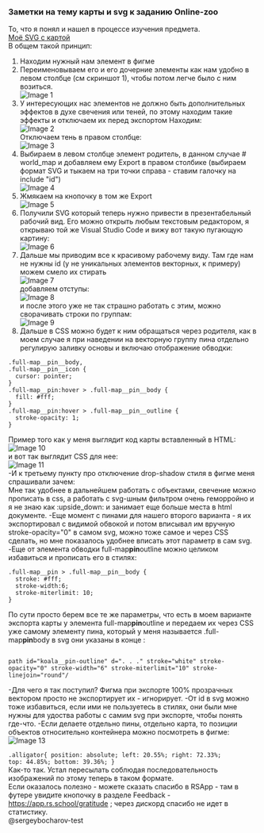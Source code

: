 ### Заметки на тему карты и svg к заданию Online-zoo

То, что я понял и нашел в процессе изучения предмета.
<br><a href="https://pastebin.com/c2MnhNEj" target="_blank">Моё SVG с картой</a><br>
В общем такой принцип:

1. Находим нужный нам элемент в фигме
2. Переименовываем его и его дочерние элементы как нам удобно в левом столбце (см скриншот 1), чтобы потом легче было с ним возиться.
   <br>![Image 1](1.png)
3. У интересующих нас элементов не должно быть дополнительных эффектов в духе свечения или теней, по этому находим такие эффекты и отключаем их перед экспортом
   Находим:
   <br>![Image 2](2.png)<br>
   Отключаем тень в правом столбце:
   <br>![Image 3](3.png)<br>
4. Выбираем в левом столбце элемент родитель, в данном случае # world_map
   и добавляем ему Export в правом столбике (выбираем формат SVG и тыкаем на три точки справа - ставим галочку на include "id")
   <br>![Image 4](4.png)
5. Жмякаем на кнопочку в том же Export
   <br>![Image 5](5.png)
6. Получили SVG который теперь нужно привести в презентабельный рабочий вид.
   Его можно открыть любым текстовым редактором, я открываю той же Visual Studio Code и вижу вот такую пугающую картину:
   <br>![Image 6](6.png)
7. Дальше мы приводим все к красивому рабочему виду. Там где нам не нужны id (у не уникальных элементов векторных, к примеру) можем смело их стирать
   <br>![Image 7](7.png)<br>добавляем отступы:
   <br>![Image 8](8.png)<br>
   и после этого уже не так страшно работать с этим, можно сворачивать строки по группам:
   <br>![Image 9](9.png)
8. Дальше в CSS можно будет к ним обращаться через родителя, как в моем случае я при наведении на векторную группу пина отдельно регулирую заливку основы и включаю отображение обводки:
<pre><code>.full-map__pin__body,
.full-map__pin__icon {
  cursor: pointer;
}
.full-map__pin:hover > .full-map__pin__body {
  fill: #fff;
}
.full-map__pin:hover > .full-map__pin__outline {
  stroke-opacity: 1;
}</code></pre>

Пример того как у меня выглядит код карты вставленный в HTML:
<br>![Image 10](11.png)<br>
и вот так выглядит CSS для нее:
<br>![Image 11](12.png)<br>
-И к третьему пункту про отключение drop-shadow стиля в фигме меня спрашивали зачем:
<br>Мне так удобнее в дальнейшем работать с объектами, свечение можно прописать в css, а работать с svg-шным фильтром очень геморройно и я не знаю как :upside_down: и занимает еще больше места в html документе.
-Еще момент с пинами для нашего второго варианта - я их экспортировал с видимой обвокой и потом вписывал им вручную stroke-opacity="0" в самом svg, можно тоже самое и через CSS сделать, но мне показалось удобнее вписать этот параметр в сам svg.
-Еще от элемента обводки full-map**pin**outline можно целиком избавиться и прописать его в стилях:

<pre><code>.full-map__pin > .full-map__pin__body {
  stroke: #fff;
  stroke-width:6;
  stroke-miterlimit: 10;
}</code></pre>

По сути просто берем все те же параметры, что есть в моем варианте экспорта карты у элемента full-map**pin**outline и передаем их через CSS уже самому элементу пина, который у меня называется .full-map**pin**body
в svg они указаны в конце <path> :

<code>
path id="koala__pin-outline" d=". . ." stroke="white" stroke-opacity="0" stroke-width="6" stroke-miterlimit="10" stroke-linejoin="round"/
</code>

-Для чего я так поступил? Фигма при экспорте 100% прозрачных вектором просто не экспортирует их - игнорирует.
-От id в svg можно тоже избавиться, если ими не пользуетесь в стилях, они были мне нужны для удоства работы с самим svg при экспорте, чтобы понять где-что.
-Если делаете отдельно пины, отдельно карта, то позиции объектов относительно контейнера можно посмотреть в фигме:
<br>![Image 13](13.jpg)<br>

<code>.alligator{
  position: absolute;
  left: 20.55%;
  right: 72.33%;
  top: 44.85%;
  bottom: 39.36%;
}</code>
<br>Как-то так. Устал пересылать соблюдая последовательность изображений по этому теперь в таком формате.<br>
Если оказалось полезно - можете сказать спасибо в RSApp - там в футере увидите кнопочку в разделе Feedback - <https://app.rs.school/gratitude> ; через дискорд спасибо не идет в статистику.
<br>@sergeybocharov-test
